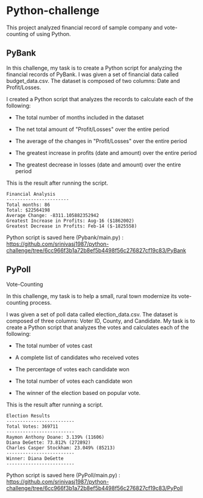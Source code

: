 # Python-challenge
This project analyzed financial record of sample company and vote-counting of using Python.

## PyBank

In this challenge, my task is to create a Python script for analyzing the financial records of PyBank. I was given a set of financial data called budget_data.csv. The dataset is composed of two columns: Date and Profit/Losses. 

I created a Python script that analyzes the records to calculate each of the following:

* The total number of months included in the dataset

* The net total amount of "Profit/Losses" over the entire period

* The average of the changes in "Profit/Losses" over the entire period

* The greatest increase in profits (date and amount) over the entire period

* The greatest decrease in losses (date and amount) over the entire period

This is the result after running the script.
```
Financial Analysis 
-----------------------
Total months: 86
Total: $22564198
Average Change: -8311.105882352942
Greatest Increase in Profits: Aug-16 ($1862002)
Greatest Decrease in Profits: Feb-14 ($-1825558)
```

Python script is saved here (Pybank/main.py) :  https://github.com/srinivasj1987/python-challenge/tree/6cc966f3b1a72b8ef5b4498f56c276827cf19c83/PyBank

## PyPoll
Vote-Counting

In this challenge, my task is to help a small, rural town modernize its vote-counting process. 

I was given a set of poll data called election_data.csv. The dataset is composed of three columns: Voter ID, County, and Candidate. My task is to create a Python script that analyzes the votes and calculates each of the following:

* The total number of votes cast

* A complete list of candidates who received votes

* The percentage of votes each candidate won

* The total number of votes each candidate won

* The winner of the election based on popular vote.

This is the result after running a script.
```
Election Results
-------------------------
Total Votes: 369711
-------------------------
Raymon Anthony Doane: 3.139% (11606)
Diana DeGette: 73.812% (272892)
Charles Casper Stockham: 23.049% (85213)
-------------------------
Winner: Diana DeGette
-------------------------
```
Python script is saved here (PyPoll/main.py) : https://github.com/srinivasj1987/python-challenge/tree/6cc966f3b1a72b8ef5b4498f56c276827cf19c83/PyPoll
